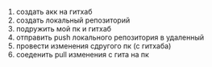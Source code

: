 1. создать акк на гитхаб
2. создать локальный репозиторий
3. подружить мой пк и гитхаб
4. отправить push локального репозитория в удаленный 
5. провести изменения  сдругого пк (с гитхаба)
6. соеденить pull изменения с гита на пк